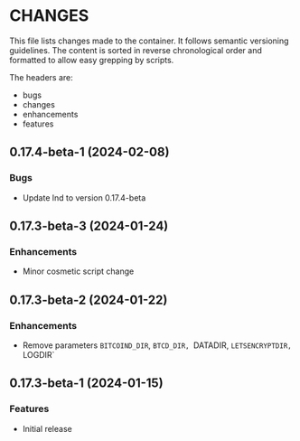 # CHANGES

This file lists changes made to the container. It follows semantic versioning
guidelines. The content is sorted in reverse chronological order and formatted
to allow easy grepping by scripts.

The headers are:
- bugs
- changes
- enhancements
- features

## 0.17.4-beta-1 (2024-02-08)

### Bugs

- Update lnd to version 0.17.4-beta

## 0.17.3-beta-3 (2024-01-24)

### Enhancements

- Minor cosmetic script change

## 0.17.3-beta-2 (2024-01-22)

### Enhancements

- Remove parameters `BITCOIND_DIR`, `BTCD_DIR, `DATADIR, `LETSENCRYPTDIR, `LOGDIR`

## 0.17.3-beta-1 (2024-01-15)

### Features

- Initial release
